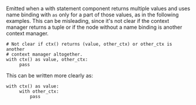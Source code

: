 Emitted when a with statement component returns multiple values and uses
name binding with `as` only for a part of those values, as in the following examples.
This can be misleading, since it's not clear if the context manager returns
a tuple or if the node without a name binding is another context manager.

    # Not clear if ctx() returns (value, other_ctx) or other_ctx is another
    # context manager altogether.    
    with ctx() as value, other_ctx:
         pass

This can be written more clearly as:


    with ctx() as value:
         with other_ctx:
             pass